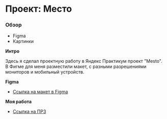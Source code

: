 # Проект: Место

### Обзор

* Figma
* Картинки

**Интро**

Здесь я сделал проектную работу в Яндекс Практикум проект "Mesto".
В Фигме для меня разместили макет, с разными разрешениями мониторов и мобильный устройств.

**Figma**

* [Ссылка на макет в Figma](https://www.figma.com/file/2cn9N9jSkmxD84oJik7xL7/JavaScript.-Sprint-4?node-id=0%3A1)

**Моя работа**
* [Ссылка на ПР3](https://cosmin-yuriy.github.io/russian-travel/index.html)